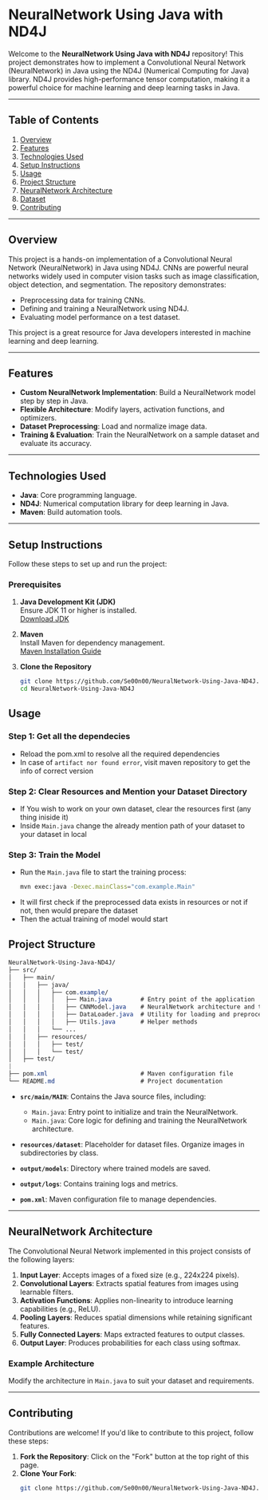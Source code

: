 # **NeuralNetwork Using Java with ND4J**

Welcome to the **NeuralNetwork Using Java with ND4J** repository! This project demonstrates how to implement a Convolutional Neural Network (NeuralNetwork) in Java using the ND4J (Numerical Computing for Java) library. ND4J provides high-performance tensor computation, making it a powerful choice for machine learning and deep learning tasks in Java.

---

## **Table of Contents**

1. [Overview](#overview)  
2. [Features](#features)  
3. [Technologies Used](#technologies-used)  
4. [Setup Instructions](#setup-instructions)  
5. [Usage](#usage)  
6. [Project Structure](#project-structure)  
7. [NeuralNetwork Architecture](#cnn-architecture)  
8. [Dataset](#dataset) 
9. [Contributing](#contributing)  

---

## **Overview**

This project is a hands-on implementation of a Convolutional Neural Network (NeuralNetwork) in Java using ND4J. CNNs are powerful neural networks widely used in computer vision tasks such as image classification, object detection, and segmentation. The repository demonstrates:

- Preprocessing data for training CNNs.
- Defining and training a NeuralNetwork using ND4J.
- Evaluating model performance on a test dataset.

This project is a great resource for Java developers interested in machine learning and deep learning.

---

## **Features**

- **Custom NeuralNetwork Implementation**: Build a NeuralNetwork model step by step in Java.
- **Flexible Architecture**: Modify layers, activation functions, and optimizers.
- **Dataset Preprocessing**: Load and normalize image data.
- **Training & Evaluation**: Train the NeuralNetwork on a sample dataset and evaluate its accuracy.

---

## **Technologies Used**

- **Java**: Core programming language.
- **ND4J**: Numerical computation library for deep learning in Java.
- **Maven**: Build automation tools.

---

## **Setup Instructions**

Follow these steps to set up and run the project:

### **Prerequisites**

1. **Java Development Kit (JDK)**  
   Ensure JDK 11 or higher is installed.  
   [Download JDK](https://www.oracle.com/java/technologies/javase-jdk11-downloads.html)

2. **Maven**  
   Install Maven for dependency management.  
   [Maven Installation Guide](https://maven.apache.org/install.html)

3. **Clone the Repository**  
   ```bash
   git clone https://github.com/Se00n00/NeuralNetwork-Using-Java-ND4J.git
   cd NeuralNetwork-Using-Java-ND4J
## **Usage**

### **Step 1: Get all the dependecies**
- Reload the pom.xml to resolve all the required dependencies
- In case of `artifact nor found error`, visit maven repository to get the info of correct version

### **Step 2: Clear Resources and Mention your Dataset Directory**
- If You wish to work on your own dataset, clear the resources first (any thing iniside it)
- Inside `Main.java` change the already mention path of your dataset to your dataset in local

### **Step 3: Train the Model**
- Run the `Main.java` file to start the training process:
  ```bash
  mvn exec:java -Dexec.mainClass="com.example.Main"
- It will first check if the preprocessed data exists in resources or not if not, then would prepare the dataset
- Then the actual training of model would start

## **Project Structure**

 ```CSS
 NeuralNetwork-Using-Java-ND4J/
 ├── src/
 │   ├── main/
 │   │   ├── java/
 │   │   │   ├── com.example/
 │   │   │   │   ├── Main.java        # Entry point of the application
 │   │   │   │   ├── CNNModel.java    # NeuralNetwork architecture and training logic
 │   │   │   │   ├── DataLoader.java  # Utility for loading and preprocessing data
 │   │   │   │   ├── Utils.java       # Helper methods
 │   │   │   └── ...
 │   │   ├── resources/
 │   │   │   ├── test/
 │   │   │   └── test/
 │   ├── test/
 |
 ├── pom.xml                          # Maven configuration file
 └── README.md                        # Project documentation
```
- **`src/main/MAIN`**: Contains the Java source files, including:
  - `Main.java`: Entry point to initialize and train the NeuralNetwork.
  - `Main.java`: Core logic for defining and training the NeuralNetwork architecture.

- **`resources/dataset`**: Placeholder for dataset files. Organize images in subdirectories by class.

- **`output/models`**: Directory where trained models are saved.

- **`output/logs`**: Contains training logs and metrics.

- **`pom.xml`**: Maven configuration file to manage dependencies.

---

## **NeuralNetwork Architecture**

The Convolutional Neural Network implemented in this project consists of the following layers:

1. **Input Layer**: Accepts images of a fixed size (e.g., 224x224 pixels).
2. **Convolutional Layers**: Extracts spatial features from images using learnable filters.
3. **Activation Functions**: Applies non-linearity to introduce learning capabilities (e.g., ReLU).
4. **Pooling Layers**: Reduces spatial dimensions while retaining significant features.
5. **Fully Connected Layers**: Maps extracted features to output classes.
6. **Output Layer**: Produces probabilities for each class using softmax.

### **Example Architecture**

Modify the architecture in `Main.java` to suit your dataset and requirements.

---

## **Contributing**

Contributions are welcome! If you'd like to contribute to this project, follow these steps:

1. **Fork the Repository**: Click on the "Fork" button at the top right of this page.
2. **Clone Your Fork**:
   ```bash
   git clone https://github.com/Se00n00/NeuralNetwork-Using-Java-ND4J.git
